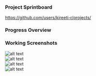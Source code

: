 ### Project Sprintboard
https://github.com/users/kireeti-r/projects/

### Progress Overview

### Working Screenshots
![alt text](https://drive.google.com/uc?id=16t2hOhUtSik5gmmb2grcA8ZYX5rl7AKw)
<br/>
![alt text](https://drive.google.com/uc?id=11RYqkK5gW5rQjCHN4FE4ojN44Q-It_zUe)
<br/>
![alt text](https://drive.google.com/uc?id=1cm-EG38qc_faG8qRj2j_PRC27YHpYYqL)
<br/>
![alt text](https://drive.google.com/uc?id=1UwZcjATqB1TBYBq0imxB2TAVh8OGKq-t/)
<br/>
